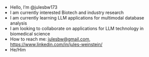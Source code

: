 - Hello, I’m @julesbw173
- I am currently interested Biotech and industry research 
- I am currently learning LLM applications for multimodal database analysis
- I am looking to collaborate on applications for LLM technology in biomedical science
- How to reach me: julesbw@gmail.com, https://www.linkedin.com/in/jules-weinstein/
- He/Him

<!---
julesbw173/julesbw173 is a ✨ special ✨ repository because its `README.md` (this file) appears on your GitHub profile.
You can click the Preview link to take a look at your changes.
--->

